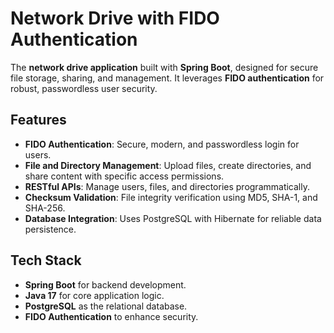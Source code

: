 # Network Drive with FIDO Authentication

The **network drive application** built with **Spring Boot**, designed for secure file storage, sharing, and management. It leverages **FIDO authentication** for robust, passwordless user security.

## Features
- **FIDO Authentication**: Secure, modern, and passwordless login for users.
- **File and Directory Management**: Upload files, create directories, and share content with specific access permissions.
- **RESTful APIs**: Manage users, files, and directories programmatically.
- **Checksum Validation**: File integrity verification using MD5, SHA-1, and SHA-256.
- **Database Integration**: Uses PostgreSQL with Hibernate for reliable data persistence.

## Tech Stack
- **Spring Boot** for backend development.
- **Java 17** for core application logic.
- **PostgreSQL** as the relational database.
- **FIDO Authentication** to enhance security.